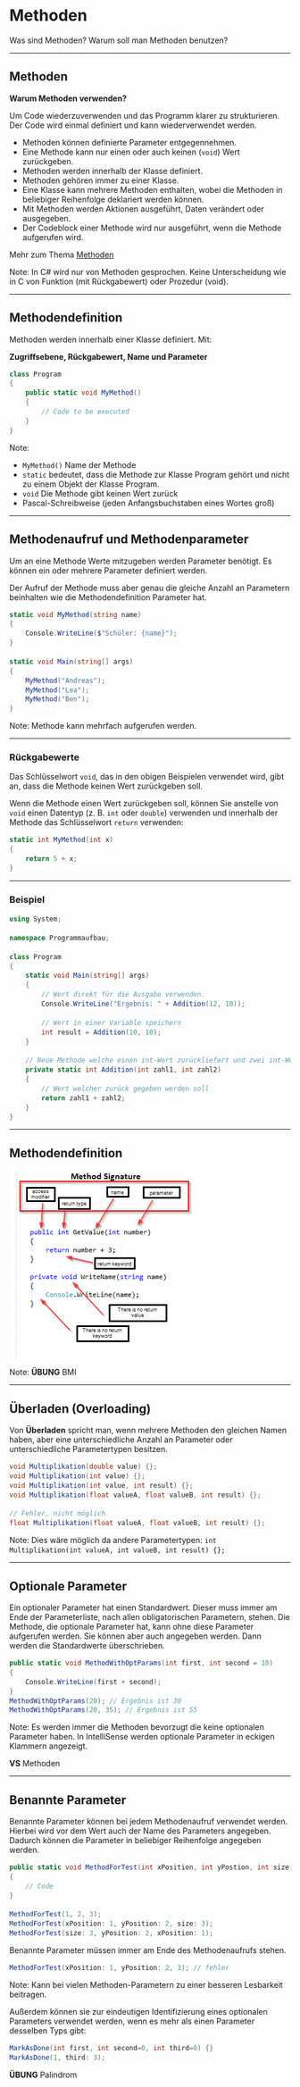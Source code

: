 # Methoden

Was sind Methoden? Warum soll man Methoden benutzen?

---

<!-- .slide: class="left" -->
## Methoden

**Warum Methoden verwenden?**

Um Code wiederzuverwenden und das Programm klarer zu strukturieren. Der Code wird einmal definiert und kann wiederverwendet werden.

* Methoden können definierte Parameter entgegennehmen.
* Eine Methode kann nur einen oder auch keinen (`void`) Wert zurückgeben.
* Methoden werden innerhalb der Klasse definiert.
* Methoden gehören immer zu einer Klasse.
* Eine Klasse kann mehrere Methoden enthalten, wobei die Methoden in beliebiger Reihenfolge deklariert werden können.
* Mit Methoden werden Aktionen ausgeführt, Daten verändert oder ausgegeben.
* Der Codeblock einer Methode wird nur ausgeführt, wenn die Methode aufgerufen wird.

Mehr zum Thema [Methoden](https://docs.microsoft.com/de-de/dotnet/csharp/methods)

Note: In C# wird nur von Methoden gesprochen. Keine Unterscheidung wie in C von Funktion (mit Rückgabewert) oder Prozedur (void).

---

<!-- .slide: class="left" -->
## Methodendefinition

Methoden werden innerhalb einer Klasse definiert. Mit:

**Zugriffsebene, Rückgabewert, Name und Parameter**

```csharp []
class Program
{
    public static void MyMethod() 
    {
        // Code to be executed
    }
}
```

Note: 
* `MyMethod()` Name der Methode
* `static` bedeutet, dass die Methode zur Klasse Program gehört und nicht zu einem Objekt der Klasse Program. 
* `void` Die Methode gibt keinen Wert zurück
* Pascal-Schreibweise (jeden Anfangsbuchstaben eines Wortes groß)

---

<!-- .slide: class="left" -->
## Methodenaufruf und Methodenparameter

Um an eine Methode Werte mitzugeben werden Parameter benötigt. Es können ein oder mehrere Parameter definiert werden.

Der Aufruf der Methode muss aber genau die gleiche Anzahl an Parametern beinhalten wie die Methodendefinition Parameter hat.

```csharp []
static void MyMethod(string name) 
{
    Console.WriteLine($"Schüler: {name}");
}

static void Main(string[] args)
{
    MyMethod("Andreas");
    MyMethod("Lea");
    MyMethod("Ben");
}
```

Note: Methode kann mehrfach aufgerufen werden.

---

<!-- .slide: class="left" -->
### Rückgabewerte

Das Schlüsselwort `void`, das in den obigen Beispielen verwendet wird, gibt an, dass die Methode keinen Wert zurückgeben soll. 

Wenn die Methode einen Wert zurückgeben soll, können Sie anstelle von `void` einen Datentyp (z. B. `int` oder `double`) verwenden und innerhalb der Methode das Schlüsselwort `return` verwenden:

```csharp []
static int MyMethod(int x) 
{
    return 5 + x;
}
```

---

<!-- .slide: class="left" -->
### Beispiel

```csharp []
using System;

namespace Programmaufbau;

class Program
{
    static void Main(string[] args)
    {
        // Wert direkt für die Ausgabe verwenden.
        Console.WriteLine("Ergebnis: " + Addition(12, 10));

        // Wert in einer Variable speichern
        int result = Addition(10, 10);
    }

    // Neue Methode welche einen int-Wert zurückliefert und zwei int-Werte als Parameter entgegen nimmt
    private static int Addition(int zahl1, int zahl2)
    {
        // Wert welcher zurück gegeben werden soll
        return zahl1 + zahl2;
    }
}
```

---

<!-- .slide: class="left" -->
## Methodendefinition

![Methodensignatur](images/Methodensignatur.png)

Note: **ÜBUNG** BMI

---

<!-- .slide: class="left" -->
## Überladen (Overloading)

Von **Überladen** spricht man, wenn mehrere Methoden den gleichen Namen haben,
aber eine unterschiedliche Anzahl an Parameter oder unterschiedliche
Parametertypen besitzen.

```csharp []
void Multiplikation(double value) {};
void Multiplikation(int value) {};
void Multiplikation(int value, int result) {};
void Multiplikation(float valueA, float valueB, int result) {};

// Fehler, nicht möglich
float Multiplikation(float valueA, float valueB, int result) {}; 
```

Note:
Dies wäre möglich da andere Parametertypen:
`int Multiplikation(int valueA, int valueB, int result) {};` 

---

<!-- .slide: class="left" -->
## Optionale Parameter

Ein optionaler Parameter hat einen Standardwert. Dieser muss immer am Ende der Parameterliste, nach allen obligatorischen Parametern, stehen.
Die Methode, die optionale Parameter hat, kann ohne diese Parameter aufgerufen werden. Sie können aber auch angegeben werden. Dann werden die Standardwerte überschrieben.

```csharp []
public static void MethodWithOptParams(int first, int second = 10)
{
    Console.WriteLine(first + second);
}
MethodWithOptParams(20); // Ergebnis ist 30
MethodWithOptParams(20, 35); // Ergebnis ist 55
```

Note: 
Es werden immer die Methoden bevorzugt die keine optionalen Parameter haben.
In IntelliSense werden optionale Parameter in eckigen Klammern angezeigt.

**VS** Methoden

---

<!-- .slide: class="left" -->
## Benannte Parameter

Benannte Parameter können bei jedem Methodenaufruf verwendet werden. Hierbei wird vor dem Wert auch der Name des Parameters angegeben. Dadurch können die Parameter in beliebiger Reihenfolge angegeben werden.

```csharp []
public static void MethodForTest(int xPosition, int yPostion, int size)
{
    // Code
}

MethodForTest(1, 2, 3);
MethodForTest(xPosition: 1, yPosition: 2, size: 3);
MethodForTest(size: 3, yPosition: 2, xPosition: 1);
```

Benannte Parameter müssen immer am Ende des Methodenaufrufs stehen.

```csharp []
MethodForTest(xPosition: 1, yPosition: 2, 3); // fehler
```

Note:
Kann bei vielen Methoden-Parametern zu einer besseren Lesbarkeit beitragen.

Außerdem können sie zur eindeutigen Identifizierung eines optionalen Parameters verwendet werden, wenn es mehr als einen Parameter desselben Typs gibt:
```csharp
MarkAsDone(int first, int second=0, int third=0) {}
MarkAsDone(1, third: 3);
```
**ÜBUNG** Palindrom